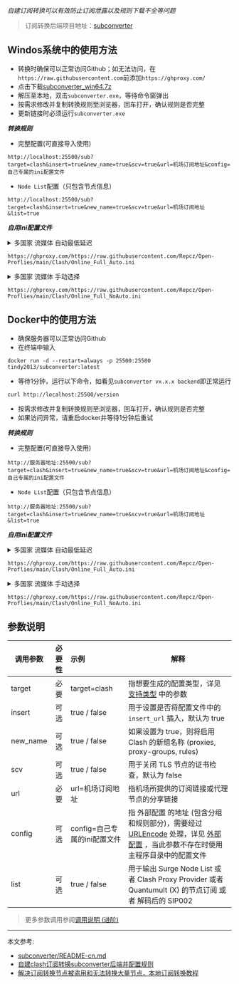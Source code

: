 _自建订阅转换可以有效防止订阅泄露以及规则下载不全等问题_

> 订阅转换后端项目地址：[subconverter](https://github.com/tindy2013/subconverter)


Windos系统中的使用方法
---

* 转换时确保可以正常访问Github；如无法访问，在`https://raw.githubusercontent.com`前添加`https://ghproxy.com/`
* 点击下载[subconverter_win64.7z](https://github.com/tindy2013/subconverter/releases/download/v0.7.2/subconverter_win64.7z)
* 解压至本地，双击`subconverter.exe`，等待命令窗弹出
* 按需求修改并复制转换规则至浏览器，回车打开，确认规则是否完整
* 更新链接时必须运行`subconverter.exe`

**_转换规则_**
    
   - 完整配置(可直接导入使用)

```
http://localhost:25500/sub?target=clash&insert=true&new_name=true&scv=true&url=机场订阅地址&config=自己专属的ini配置文件
```
  - `Node List`配置（只包含节点信息）

```
http://localhost:25500/sub?target=clash&insert=true&new_name=true&scv=true&url=机场订阅地址&list=true
```

**_自用ini配置文件_**

<details>
  <summary>多国家 流媒体 自动最低延迟</summary>

- [x] 地区分流（香港、美国、日本、台湾、新加坡、澳大利亚、英国、印度）
- [x] 苹果、谷歌、微软、电报、推特分流
- [x] 流媒体(Youtube、HBO、Netflix、TikTok、Disney、Spotify、PrimeVideo)
- [x] 自动选择最低延迟
- [ ] 负载均衡
- [ ] 故障转移
- [x] 广告屏蔽

</details>

```
https://ghproxy.com/https://raw.githubusercontent.com/Repcz/Open-Proflies/main/Clash/Online_Full_Auto.ini
```

<details>
  <summary>多国家 流媒体 手动选择</summary>

- [x] 地区分流（香港、美国、日本、台湾、新加坡、澳大利亚、英国、印度）
- [x] 苹果、谷歌、微软、电报、推特分流
- [x] 流媒体(Youtube、HBO、Netflix、TikTok、Disney、Spotify、PrimeVideo)
- [ ] 自动选择最低延迟
- [ ] 负载均衡
- [ ] 故障转移
- [x] 广告屏蔽

</details>

```
https://ghproxy.com/https://raw.githubusercontent.com/Repcz/Open-Proflies/main/Clash/Online_Full_NoAuto.ini
```






Docker中的使用方法
---
* 确保服务器可以正常访问Github
* 在终端中输入
```
docker run -d --restart=always -p 25500:25500 tindy2013/subconverter:latest
```
* 等待1分钟，运行以下命令，如看见` subconverter vx.x.x backend `即正常运行
```
curl http://localhost:25500/version
```
* 按需求修改并复制转换规则至浏览器，回车打开，确认规则是否完整
* 如果访问异常，请重启docker并等待1分钟后重试

**_转换规则_**
    
   - 完整配置(可直接导入使用)

```
http://服务器地址:25500/sub?target=clash&insert=true&new_name=true&scv=true&url=机场订阅地址&config=自己专属的ini配置文件
```
  - `Node List`配置（只包含节点信息）

```
http://服务器地址:25500/sub?target=clash&insert=true&new_name=true&scv=true&url=机场订阅地址&list=true
```

**_自用ini配置文件_**

<details>
  <summary>多国家 流媒体 自动最低延迟</summary>

- [x] 地区分流（香港、美国、日本、台湾、新加坡、澳大利亚、英国、印度）
- [x] 苹果、谷歌、微软、电报、推特分流
- [x] 流媒体(Youtube、HBO、Netflix、TikTok、Disney、Spotify、PrimeVideo)
- [x] 自动选择最低延迟
- [ ] 负载均衡
- [ ] 故障转移
- [x] 广告屏蔽

</details>

```
https://ghproxy.com/https://raw.githubusercontent.com/Repcz/Open-Proflies/main/Clash/Online_Full_Auto.ini
```

<details>
  <summary>多国家 流媒体 手动选择</summary>

- [x] 地区分流（香港、美国、日本、台湾、新加坡、澳大利亚、英国、印度）
- [x] 苹果、谷歌、微软、电报、推特分流
- [x] 流媒体(Youtube、HBO、Netflix、TikTok、Disney、Spotify、PrimeVideo)
- [ ] 自动选择最低延迟
- [ ] 负载均衡
- [ ] 故障转移
- [x] 广告屏蔽

</details>

```
https://ghproxy.com/https://raw.githubusercontent.com/Repcz/Open-Proflies/main/Clash/Online_Full_NoAuto.ini
```


参数说明
---
| 调用参数   | 必要性 | 示例                        | 解释                                                                                                                  |
| ------ | :-: | :------------------------ | ------------------------------------------------------------------------------------------------------------------- |
| target |  必要 | target=clash               | 指想要生成的配置类型，详见 [支持类型](#支持类型) 中的参数                                                                                  |
| insert        |  可选 | true / false              | 用于设置是否将配置文件中的 `insert_url` 插入，默认为 true                                                                                                                                                                      |
| new_name      |  可选 | true / false              | 如果设置为 true，则将启用 Clash 的新组名称 (proxies, proxy-groups, rules)                                                                                                                                                  |
| scv           |  可选 | true / false              | 用于关闭 TLS 节点的证书检查，默认为 false                                                                                                                                                                                  |
| url    |  必要 | url=机场订阅地址             | 指机场所提供的订阅链接或代理节点的分享链接                                              |
| config |  可选 | config=自己专属的ini配置文件 | 指 外部配置 的地址 (包含分组和规则部分)，需要经过 [URLEncode](https://www.urlencoder.org/) 处理，详见 [外部配置](https://github.com/tindy2013/subconverter/blob/master/README-cn.md#%E5%A4%96%E9%83%A8%E9%85%8D%E7%BD%AE) ，当此参数不存在时使用 主程序目录中的配置文件 |
| list          |  可选 | true / false              | 用于输出 Surge Node List 或者 Clash Proxy Provider 或者 Quantumult (X) 的节点订阅 或者 解码后的 SIP002                                                                                                                         |
> 更多参数调用参阅[调用说明 (进阶)](https://github.com/tindy2013/subconverter/blob/master/README-cn.md#%E8%B0%83%E7%94%A8%E8%AF%B4%E6%98%8E-%E8%BF%9B%E9%98%B6)



***
本文参考:
* [subconverter/README-cn.md](https://github.com/tindy2013/subconverter/blob/master/README-cn.md#subconverter)
* [自建clash订阅转换subconverter后端并配置规则](https://s1oz.github.io/post/zi-jian-clash-ding-yue-zhuan-huan-hou-duan-bing-pei-zhi-gui-ze/) 
* [解决订阅转换节点被盗用和无法转换大量节点，本地订阅转换教程](https://www.youtube.com/watch?v=UxvjT_nHLo4)
